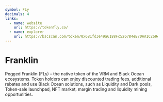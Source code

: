 ```yaml
---
symbol: FLy
decimals: 4
links:
  - name: website
    url: https://tokenfly.co/
  - name: explorer
    url: https://bscscan.com/token/0x681fd3e49a6188Fc526784eE70AA1C269ee2B887
---
```


# Franklin

Pegged Franklin (FLy) – the native token of the VRM and Black Ocean ecosystems. Token holders can enjoy discounted trading fees, additional rebates and use Black Ocean solutions, such as Liquidity and Dark pools, Token-sale launchpad, NFT market, margin trading and liquidity mining opportunities.

